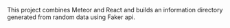 This project combines Meteor and React and builds an information directory generated from random data using Faker api.